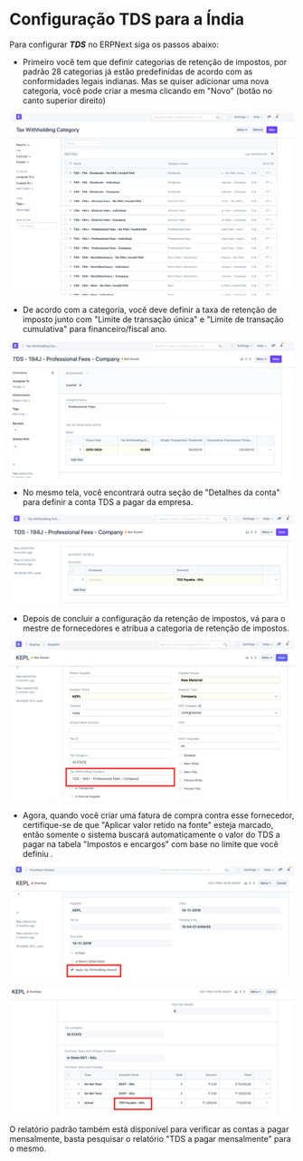 # Configuração TDS para a Índia



Para configurar ***TDS*** no ERPNext siga os passos abaixo:  
* Primeiro você tem que definir categorias de retenção de impostos, por padrão 28 categorias já estão predefinidas de acordo com as conformidades legais indianas. Mas se quiser adicionar uma nova categoria, você pode criar a mesma clicando em "Novo" (botão no canto superior direito)

  
 ![](/files/Oq1mP48.png)  
  
* De acordo com a categoria, você deve definir a taxa de retenção de imposto junto com "Limite de transação única" e "Limite de transação cumulativa" para financeiro/fiscal ano.

  
  
![](/files/MELGDIu.png )  
* No mesmo tela, você encontrará outra seção de "Detalhes da conta" para definir a conta TDS a pagar da empresa.

  
  
 ![](/files/IIB6N8R.png)  
* Depois de concluir a configuração da retenção de impostos, vá para o mestre de fornecedores e atribua a categoria de retenção de impostos.

  
  
![](/files/aThoNuR.png)  
   
* Agora, quando você criar uma fatura de compra contra esse fornecedor, certifique-se de que "Aplicar valor retido na fonte" esteja marcado, então somente o sistema buscará automaticamente o valor do TDS a pagar na tabela "Impostos e encargos" com base no limite que você definiu .

  
  
![](/files/zyZdwsr.png)  
  
  
![](/files/XUJEgQ7.png)  
  
O relatório padrão também está disponível para verificar as contas a pagar mensalmente, basta pesquisar o relatório "TDS a pagar mensalmente" para o mesmo.

